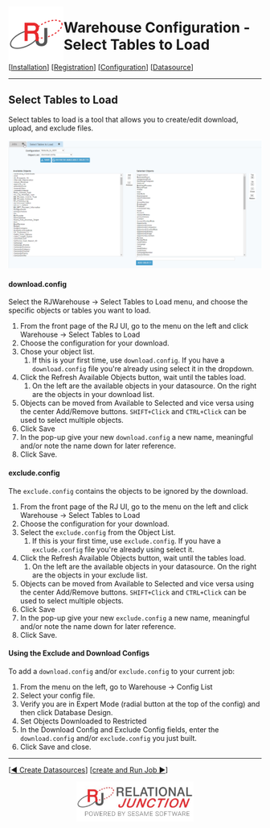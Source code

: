  <a href="http://www.sesamesoftware.com"><img align=left src="../images/RJOrbit110x110.png"></img></a>

# Warehouse Configuration - Select Tables to Load

[[Installation](installguide.md)] [[Registration](RegistrationGuide.md)] [[Configuration](configurationGuide.md)] [[Datasource](DatasourceGuide.md)]

---

## Select Tables to Load

Select tables to load is a tool that allows you to create/edit download, upload, and exclude files.


![Select Tables to Load Menu, NetSuite Example](../images/selecttablestoload.png)

#### download.config

Select the RJWarehouse → Select Tables to Load menu, and choose the specific objects or tables you want to load.

1. From the front page of the RJ UI, go to the menu on the left and click Warehouse &rarr; Select Tables to Load
2. Choose the configuration for your download.
3. Chose your object list.
   1. If this is your first time, use ```download.config```. If you have a ```download.config``` file you're already using select it in the dropdown.
4. Click the Refresh Available Objects button, wait until the tables load.
   1. On the left are the available objects in your datasource. On the right are the objects in your download list.
5. Objects can be moved from Available to Selected and vice versa using the center Add/Remove buttons. ```SHIFT+Click``` and ```CTRL+Click``` can be used to select multiple objects.
6. Click Save
7. In the pop-up give your new ```download.config``` a new name, meaningful and/or note the name down for later reference.
8. Click Save.

#### exclude.config

The ```exclude.config``` contains the objects to be ignored by the download.

1. From the front page of the RJ UI, go to the menu on the left and click Warehouse &rarr; Select Tables to Load
2. Choose the configuration for your download.
3. Select the  ```exclude.config``` from the Object List.
   1. If this is your first time, use ```exclude.config```. If you have a ```exclude.config``` file you're already using select it.
4. Click the Refresh Available Objects button, wait until the tables load.
   1. On the left are the available objects in your datasource. On the right are the objects in your exclude list.
5. Objects can be moved from Available to Selected and vice versa using the center Add/Remove buttons. ```SHIFT+Click``` and ```CTRL+Click``` can be used to select multiple objects.
6. Click Save
7. In the pop-up give your new ```exclude.config``` a new name, meaningful and/or note the name down for later reference.
8. Click Save.

#### Using the Exclude and Download Configs

To add a ```download.config``` and/or ```exclude.config``` to your current job:

1. From the menu on the left, go to Warehouse &rarr; Config List
2. Select your config file.
3. Verify you are in Expert Mode (radial button at the top of the config) and then click Database Design.
4. Set Objects Downloaded to Restricted
5.  In the Download Config and Exclude Config fields, enter the ```download.config``` and/or ```exclude.config``` you just built.
6.  Click Save and close.

---

[[&#9664; Create Datasources](DatasourceGuide.md)] [[create and Run Job &#9654;](JobSetup.md)]

<p align="center" >  <a href="http://www.sesamesoftware.com"><img align=center src="../images/poweredBy.png" height="80px"></img></a> </p>